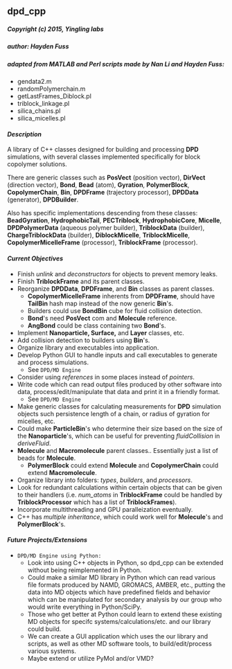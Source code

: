 ## dpd_cpp
##### _Copyright (c) 2015, Yingling labs_
##### author: _Hayden Fuss_
##### _adapted from MATLAB and Perl scripts made by Nan Li and Hayden Fuss:_
+ gendata2.m
+ randomPolymerchain.m
+ getLastFrames_Diblock.pl
+ triblock_linkage.pl
+ silica_chains.pl
+ silica_micelles.pl  

#### _Description_
A library of C++ classes designed for building and processing **DPD** simulations, with several classes implemented specifically for block copolymer solutions.

There are generic classes such as **PosVect** (position vector), **DirVect** (direction vector), **Bond**, **Bead** (atom), **Gyration**, **PolymerBlock**, **CopolymerChain**, **Bin**, **DPDFrame** (trajectory processor), **DPDData** (generator), **DPDBuilder**.

Also has specific implementations descending from these classes: **BeadGyration**, **HydrophobicTail**, **PECTriblock**, **HydrophobicCore**, **Micelle**, **DPDPolymerData** (aqueous polymer builder), **TriblockData** (builder), **ChargeTriblockData** (builder), **DiblockMicelle**, **TriblockMicelle**, **CopolymerMicelleFrame** (processor), **TriblockFrame** (processor).

#### _Current Objectives_
* Finish _unlink_ and _deconstructors_ for objects to prevent memory leaks.  
* Finish **TriblockFrame** and its parent classes.  
* Reorganize **DPDData**, **DPDFrame**, and **Bin** classes as parent classes.   
   + **CopolymerMicelleFrame** inherents from **DPDFrame**, should have **TailBin** hash map instead of the now generic **Bin**'s.  
   + Builders could use **BondBin** cube for fluid collision detection.  
   + **Bond**'s need **PosVect** com and **Molecule**  reference.  
   + **AngBond** could be class containing two **Bond**'s.   
* Implement **Nanoparticle, Surface,** and **Layer** classes, etc.  
* Add collision detection to builders using **Bin**'s.  
* Organize library and executables into application.  
* Develop Python GUI to handle inputs and call executables to generate and process simulations.  
   + See `DPD/MD Engine`
* Consider using _references_ in some places instead of _pointers_.  
* Write code which can read output files produced by other software into data, process/edit/manipulate that data and print it in a friendly format.
   + See `DPD/MD Engine`
* Make generic classes for calculating measurements for **DPD** simulation objects such persistence length of a chain, or radius of gyration for micelles, etc.  
* Could make **ParticleBin**'s who determine their size based on the size of the **Nanoparticle**'s, which can be useful for preventing _fluidCollision_ in _deriveFluid_.  
* **Molecule** and **Macromolecule** parent classes.. Essentially just a list of beads for **Molecule**.  
   + **PolymerBlock** could extend **Molecule** and **CopolymerChain** could extend **Macromolecule**.
* Organize library into folders: _types_, _builders_, and _processors_.
* Look for redundant calculations within certain objects that can be given to their handlers (i.e. _num_atoms_ in **TriblockFrame** could be handled by **TriblockProcessor** which has a list of **TriblockFrames**).
* Incorporate multithreading and GPU paralleization eventually.
* C++ has _multiple inheritance_, which could work well for **Molecule**'s and **PolymerBlock**'s.
 

#### _Future Projects/Extensions_
* `DPD/MD Engine using Python:`
   + Look into using C++ objects in Python, so dpd_cpp can be extended without being reimplemented in Python.
   + Could make a similar MD library in Python which can read various file formats produced by NAMD, GROMACS, AMBER, etc., putting the data into MD objects which have predefined fields and behavior which can be manipulated for secondary analysis by our group who would write everything in Python/SciPy.   
   + Those who get better at Python could learn to extend these existing MD objects for specifc systems/calculations/etc. and our library could build.  
   + We can create a GUI application which uses the our library and scripts, as well as other MD software tools, to build/edit/process various systems.  
   + Maybe extend or utilize PyMol and/or VMD?
